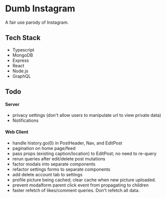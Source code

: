 # Dumb Instagram

A fair use parody of Instagram.

## Tech Stack

- Typescript
- MongoDB
- Express
- React
- Node.js
- GraphQL

## Todo

#### Server

- privacy settings (don't allow users to manipulate url to view private data)
- Notifications

#### Web Client

- handle history.go(0) in PostHeader, Nav, and EditPost
- pagination on home page/feed
- pass props (existing caption/location) to EditPost; no need to re-query
- rerun queries after edit/delete post mutations
- factor modals into separate components
- refactor settings forms to separate components
- add delete account tab to settings
- profile picture being cached; clear cache when new picture uploaded.
- prevent modalform parent click event from propagating to children
- faster refetch of likes/comment queries. Don't refetch all data.
